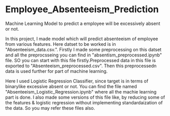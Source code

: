 # Employee_Absenteeism_Prediction
Machine Learning Model to predict a employee will be excessively absent or not.

In this project, I made model which will predict absenteeism of employee from various features. Here datset to be worked is in "Absenteeism_data.csv.". Firstly I made some preprocessing on this datset and all the preprocsseing you can find in "absentism_preprocessed.ipynb" file. SO you can start with this file firstly.Preprocessed data in this file is exported to "Absenteeism_preprocessed.csv".
Then this preprocessedn data is used further for part of machine learning.

Here I used Logistic Regression Classifier, since target is in terms of binarylike excessive absent or not. You can find the file named "Absenteeism_Logistic_Regression.ipynb" where all the machie learning part is done. I also made some versions of this file like, by reducing some of the features & logistic regression without implementing standardaization of the data. So you may refer these files also.
